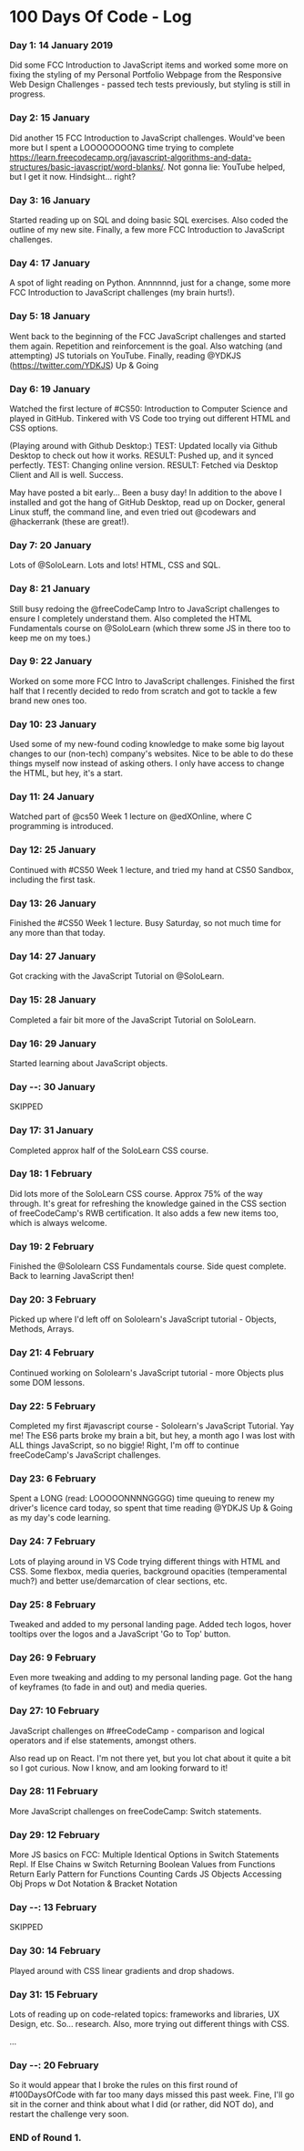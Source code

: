 # 100 Days Of Code - Log

### Day 1: 14 January 2019
Did some FCC Introduction to JavaScript items and worked some more on fixing the styling of my Personal Portfolio Webpage from the Responsive Web Design Challenges - passed tech tests previously, but styling is still in progress. 

### Day 2: 15 January
Did another 15 FCC Introduction to JavaScript challenges. Would've been more but I spent a LOOOOOOOONG time trying to complete https://learn.freecodecamp.org/javascript-algorithms-and-data-structures/basic-javascript/word-blanks/. Not gonna lie: YouTube helped, but I get it now. Hindsight... right?

### Day 3: 16 January
Started reading up on SQL and doing basic SQL exercises. Also coded the outline of my new site. Finally, a few more FCC Introduction to JavaScript challenges.

### Day 4: 17 January
A spot of light reading on Python. Annnnnnd, just for a change, some more FCC Introduction to JavaScript challenges (my brain hurts!).

### Day 5: 18 January
Went back to the beginning of the FCC JavaScript challenges and started them again. Repetition and reinforcement is the goal. Also watching (and attempting) JS tutorials on YouTube. Finally, reading @YDKJS (https://twitter.com/YDKJS) Up & Going

### Day 6: 19 January
Watched the first lecture of #CS50: Introduction to Computer Science and played in GitHub. Tinkered with VS Code too trying out different HTML and CSS options.

(Playing around with Github Desktop:)
TEST: Updated locally via Github Desktop to check out how it works.
RESULT: Pushed up, and it synced perfectly. 
TEST: Changing online version.
RESULT: Fetched via Desktop Client and All is well.
Success.

May have posted a bit early... Been a busy day! In addition to the above I installed and got the hang of GitHub Desktop, read up on Docker, general Linux stuff, the command line, and even tried out @codewars and @hackerrank (these are great!).

### Day 7: 20 January
Lots of @SoloLearn.  Lots and lots! HTML, CSS and SQL.

### Day 8: 21 January
Still busy redoing the @freeCodeCamp Intro to JavaScript challenges to ensure I completely understand them. Also completed the HTML Fundamentals course on @SoloLearn (which threw some JS in there too to keep me on my toes.)

### Day 9: 22 January
Worked on some more FCC Intro to JavaScript challenges. Finished the first half that I recently decided to redo from scratch and got to tackle a few brand new ones too.

### Day 10: 23 January
Used some of my new-found coding knowledge to make some big layout changes to our (non-tech) company's websites. Nice to be able to do these things myself now instead of asking others. I only have access to change the HTML, but hey, it's a start.

### Day 11: 24 January
Watched part of @cs50 Week 1 lecture on @edXOnline, where C programming is introduced.

### Day 12: 25 January
Continued with #CS50 Week 1 lecture, and tried my hand at CS50 Sandbox, including the first task.

### Day 13: 26 January
Finished the #CS50 Week 1 lecture. Busy Saturday, so not much time for any more than that today.

### Day 14: 27 January
Got cracking with the JavaScript Tutorial on @SoloLearn.

### Day 15: 28 January
Completed a fair bit more of the JavaScript Tutorial on SoloLearn.

### Day 16: 29 January
Started learning about JavaScript objects.

### Day --: 30 January
SKIPPED

### Day 17: 31 January
Completed approx half of the SoloLearn CSS course.

### Day 18: 1 February
Did lots more of the SoloLearn CSS course. Approx 75% of the way through. It's great for refreshing the knowledge gained in the CSS section of freeCodeCamp's RWB certification. It also adds a few new items too, which is always welcome.

### Day 19: 2 February
Finished the @Sololearn CSS Fundamentals course. Side quest complete. 
Back to learning JavaScript then!

### Day 20: 3 February
Picked up where I'd left off on Sololearn's JavaScript tutorial - Objects, Methods, Arrays.

### Day 21: 4 February
Continued working on Sololearn's JavaScript tutorial - more Objects plus some DOM lessons.

### Day 22: 5 February
Completed my first #javascript course - Sololearn's JavaScript Tutorial. Yay me!
The ES6 parts broke my brain a bit, but hey, a month ago I was lost with ALL things JavaScript, so no biggie!
Right, I'm off to continue freeCodeCamp's JavaScript challenges.

### Day 23: 6 February
Spent a LONG (read: LOOOOONNNNGGGG) time queuing to renew my driver's licence card today, so spent that time reading @YDKJS Up & Going as my day's code learning.

### Day 24: 7 February
Lots of playing around in VS Code trying different things with HTML and CSS. Some flexbox, media queries, background opacities (temperamental much?) and better use/demarcation of clear sections, etc.

### Day 25: 8 February
Tweaked and added to my personal landing page. Added tech logos, hover tooltips over the logos and a JavaScript 'Go to Top' button.

### Day 26: 9 February
Even more tweaking and adding to my personal landing page. Got the hang of keyframes (to fade in and out) and media queries.

### Day 27: 10 February
JavaScript challenges on #freeCodeCamp - comparison and logical operators and if else statements, amongst others.

Also read up on React. I'm not there yet, but you lot chat about it quite a bit so I got curious. Now I know, and am looking forward to it!

### Day 28: 11 February
More JavaScript challenges on freeCodeCamp: Switch statements.

### Day 29: 12 February
More JS basics on FCC:
Multiple Identical Options in Switch Statements
Repl. If Else Chains w Switch
Returning Boolean Values from Functions
Return Early Pattern for Functions
Counting Cards
JS Objects
Accessing Obj Props w Dot Notation & Bracket Notation

### Day --: 13 February
SKIPPED

### Day 30: 14 February
Played around with CSS linear gradients and drop shadows.

### Day 31: 15 February
Lots of reading up on code-related topics: frameworks and libraries, UX Design, etc. So... research.
Also, more trying out different things with CSS.

...

### Day --: 20 February
So it would appear that I broke the rules on this first round of #100DaysOfCode with far too many days missed this past week. 
Fine, I'll go sit in the corner and think about what I did (or rather, did NOT do), and restart the challenge very soon.

### END of Round 1.

